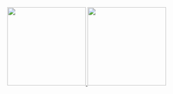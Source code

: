 <div>
  <a href="https://github.com/diogoodiego" />
  <img height="180em" src="https://github-readme-stats.vercel.app/api?username=DiogoSamnas&show_icons=true&theme=react&count_private=true&hide=stars,prs" />
  <img height="180em" src="https://github-readme-stats.vercel.app/api/top-langs/?username=DiogoSamnas&theme=react" />
</div>
